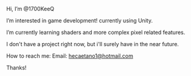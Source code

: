 Hi, I’m @1700KeeQ 

I’m interested in game development! currently using Unity.

I’m currently learning shaders and more complex pixel related features.

I don't have a project right now, but i'll surely have in the near future.

How to reach me:
      Email: hecaetano1@hotmail.com
      
Thanks!

